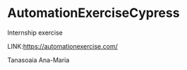 # AutomationExerciseCypress
Internship exercise

LINK:https://automationexercise.com/

Tanasoaia Ana-Maria